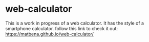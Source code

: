 # web-calculator
This is a work in progress of a web calculator. 
It has the style of a smartphone calculator. 
follow this link to check it out: https://matbena.github.io/web-calculator/